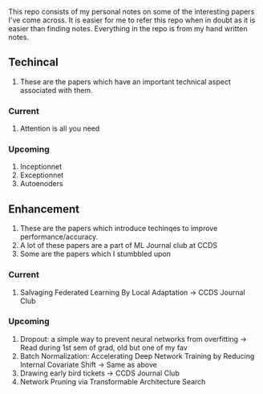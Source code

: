 This repo consists of my personal notes on some of the interesting papers I've come across. It is easier for me to refer this repo when in doubt as it is easier than finding notes. Everything in the repo is from my hand written notes. 

## Techincal
1. These are the papers which have an important technical aspect associated with them. 

### Current
1. Attention is all you need

### Upcoming
1. Inceptionnet
2. Exceptionnet
3. Autoenoders

## Enhancement
1. These are the papers which introduce techinqes to improve performance/accuracy.
2. A lot of these papers are a part of ML Journal club at CCDS
3. Some are the papers which I stumbbled upon

### Current 
1. Salvaging Federated Learning By Local Adaptation -> CCDS Journal Club

### Upcoming
1. Dropout: a simple way to prevent neural networks from overfitting -> Read during 1st sem of grad, old but one of my fav
2. Batch Normalization: Accelerating Deep Network Training by Reducing Internal Covariate Shift -> Same as above
3. Drawing early bird tickets -> CCDS Journal Club
4. Network Pruning via Transformable Architecture Search


